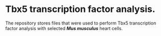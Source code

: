 # Tbx5 transcription factor analysis.

The repository stores files that were used to perform Tbx5 transcription
factor analysis with selected ***Mus musculus*** heart cells.

